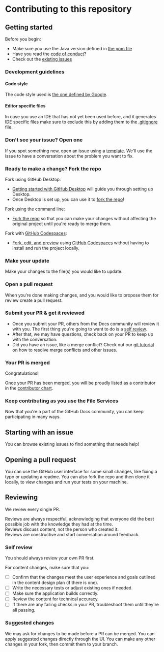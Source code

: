 # Contributing to this repository

## Getting started

Before you begin:

- Make sure you use the Java version defined in [the pom file](pom.xml)
- Have you read the [code of conduct](CODE_OF_CONDUCT.md)?
- Check out the [existing issues](https://github.com/mathiasbosman/witsb/issues)

### Development guidelines

#### Code style

The code style used
is [the one defined by Google](https://google.github.io/styleguide/javaguide.html).

#### Editor specific files

In case you use an IDE that has not yet been used before, and it generates IDE specific files make
sure to exclude this by adding them to the [.gitignore](.gitignore) file.

### Don't see your issue? Open one

If you spot something new, open an issue using
a [template](https://github.com/mathiasbosman/witsb/issues/new/choose). We'll use the issue
to have a conversation about the problem you want to fix.

### Ready to make a change? Fork the repo

Fork using GitHub Desktop:

- [Getting started with GitHub Desktop](https://docs.github.com/en/desktop/installing-and-configuring-github-desktop/getting-started-with-github-desktop)
  will guide you through setting up Desktop.
- Once Desktop is set up, you can use it
  to [fork the repo](https://docs.github.com/en/desktop/contributing-and-collaborating-using-github-desktop/cloning-and-forking-repositories-from-github-desktop)!

Fork using the command line:

- [Fork the repo](https://docs.github.com/en/github/getting-started-with-github/fork-a-repo#fork-an-example-repository)
  so that you can make your changes without affecting the original project until you're ready to
  merge them.

Fork with [GitHub Codespaces](https://github.com/features/codespaces):

- [Fork, edit, and preview](https://docs.github.com/en/free-pro-team@latest/github/developing-online-with-codespaces/creating-a-codespace)
  using [GitHub Codespaces](https://github.com/features/codespaces) without having to install and
  run the project locally.

### Make your update

Make your changes to the file(s) you would like to update.

### Open a pull request

When you're done making changes, and you would like to propose them for review create a pull
request.

### Submit your PR & get it reviewed

- Once you submit your PR, others from the Docs community will review it with you. The first thing
  you're going to want to do is a [self review](#self-review).
- After that, we may have questions, check back on your PR to keep up with the conversation.
- Did you have an issue, like a merge conflict? Check out
  our [git tutorial](https://lab.github.com/githubtraining/managing-merge-conflicts) on how to
  resolve merge conflicts and other issues.

### Your PR is merged

Congratulations!

Once your PR has been merged, you will be proudly listed as a contributor in
the [contributor chart](https://github.com/mathiasbosman/witsb/graphs/contributors).

### Keep contributing as you use the File Services

Now that you're a part of the GitHub Docs community, you can keep participating in many ways.

## Starting with an issue

You can browse existing issues to find something that needs help!

## Opening a pull request

You can use the GitHub user interface for some small changes, like fixing a typo or updating a
readme. You can also fork the repo and then clone it locally, to view changes and run your tests on
your machine.

## Reviewing

We review every single PR.

Reviews are always respectful, acknowledging that everyone did the best possible job with the
knowledge they had at the time.  
Reviews discuss content, not the person who created it.  
Reviews are constructive and start conversation around feedback.

### Self review

You should always review your own PR first.

For content changes, make sure that you:

- [ ] Confirm that the changes meet the user experience and goals outlined in the content design
  plan (if there is one).
- [ ] Write the necessary tests or adjust existing ones if needed.
- [ ] Make sure the application builds correctly.
- [ ] Review the content for technical accuracy.
- [ ] If there are any failing checks in your PR, troubleshoot them until they're all passing.

### Suggested changes

We may ask for changes to be made before a PR can be merged. You can apply suggested changes
directly through the UI. You can make any other changes in your fork, then commit them to your
branch.